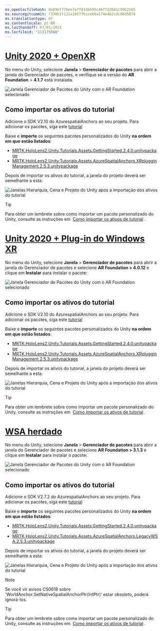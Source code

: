 ```yaml
---
ms.openlocfilehash: 0a89ef77bee7eff83d4599c46ffd2681c99b2165
ms.sourcegitcommit: f338b1f121a10577bcce08a174e462cdc86d5874
ms.translationtype: HT
ms.contentlocale: pt-BR
ms.lasthandoff: 07/01/2021
ms.locfileid: "113175560"
---
```

# <a name="unity-2020--openxr"></a>[Unity 2020 + OpenXR](#tab/openxr)

No menu do Unity, selecione **Janela** > **Gerenciador de pacotes** para abrir a janela do Gerenciador de pacotes, e verifique se a versão do **AR Foundation** > **4.1.7** está instalada.

![Janela Gerenciador de Pacotes do Unity com o AR Foundation selecionado](../images/mr-learning-asa/asa-02-section3-step1-1-OpenXR.png)

## <a name="importing-the-tutorial-assets"></a>Como importar os ativos do tutorial

Adicione o SDK V2.10 do AzurespatialAnchors ao seu projeto. Para adicionar os pacotes, siga este [tutorial](/azure/spatial-anchors/how-tos/setup-unity-project?tabs=UPMPackage)

Baixe e **importe** os seguintes pacotes personalizados do Unity **na ordem em que estão listados**:

* [MRTK.HoloLens2.Unity.Tutorials.Assets.GettingStarted.2.4.0.unitypackage](https://github.com/microsoft/MixedRealityLearning/releases/download/getting-started-v2.4.0/MRTK.HoloLens2.Unity.Tutorials.Assets.GettingStarted.2.4.0.unitypackage)
* [MRTK.HoloLens2.Unity.Tutorials.Assets.AzureSpatialAnchors.XRplugginManagement.2.5.3.unitypackage](https://github.com/microsoft/MixedRealityLearning/releases/download/azure-spatial-anchors-v2.5.3.1/MRTK.HoloLens2.Unity.Tutorials.Assets.AzureSpatialAnchors.XRplugginManagement.2.5.3.unitypackage)

Depois de importar os ativos do tutorial, a janela do projeto deverá ser semelhante a esta:

![Janelas Hierarquia, Cena e Projeto do Unity após a importação dos ativos do tutorial](../images/mr-learning-asa/asa-02-section3-step1-2-OpenXR.png)

> [!TIP]
> Para obter um lembrete sobre como importar um pacote personalizado do Unity, consulte as instruções em  [Como importar os ativos de tutorial](../mr-learning-base-04.md#importing-the-tutorial-assets) .

# <a name="unity-2020--windows-xr-plugin"></a>[Unity 2020 + Plug-in do Windows XR](#tab/winxr)

No menu do Unity, selecione **Janela** > **Gerenciador de pacotes** para abrir a janela do Gerenciador de pacotes e selecione **AR Foundation > 4.0.12** e clique em **Instalar** para instalar o pacote:

![Janela Gerenciador de Pacotes do Unity com o AR Foundation selecionado](../images/mr-learning-asa/asa-02-section3-step1-1-XRSDK.png)

## <a name="importing-the-tutorial-assets"></a>Como importar os ativos do tutorial

Adicione o SDK V2.10 do AzurespatialAnchors ao seu projeto. Para adicionar os pacotes, siga este [tutorial](/azure/spatial-anchors/how-tos/setup-unity-project?tabs=UPMPackage)

Baixe e **importe** os seguintes pacotes personalizados do Unity **na ordem em que estão listados**:

* [MRTK.HoloLens2.Unity.Tutorials.Assets.GettingStarted.2.4.0.unitypackage](https://github.com/microsoft/MixedRealityLearning/releases/download/getting-started-v2.4.0/MRTK.HoloLens2.Unity.Tutorials.Assets.GettingStarted.2.4.0.unitypackage)
* [MRTK.HoloLens2.Unity.Tutorials.Assets.AzureSpatialAnchors.XRplugginManagement.2.5.3.unitypackage](https://github.com/microsoft/MixedRealityLearning/releases/download/azure-spatial-anchors-v2.5.3.1/MRTK.HoloLens2.Unity.Tutorials.Assets.AzureSpatialAnchors.XRplugginManagement.2.5.3.unitypackage)

Depois de importar os ativos do tutorial, a janela do projeto deverá ser semelhante a esta:

![Janelas Hierarquia, Cena e Projeto do Unity após a importação dos ativos do tutorial](../images/mr-learning-asa/asa-02-section3-step1-2-XRSDK.PNG)

> [!TIP]
> Para obter um lembrete sobre como importar um pacote personalizado do Unity, consulte as instruções em  [Como importar os ativos de tutorial](../mr-learning-base-04.md#importing-the-tutorial-assets) .

# <a name="legacy-wsa"></a>[WSA herdado](#tab/wsa)

No menu do Unity, selecione **Janela** > **Gerenciador de pacotes** para abrir a janela do Gerenciador de pacotes e selecione **AR Foundation > 3.1.3** e clique em **Instalar** para instalar o pacote:

![Janela Gerenciador de Pacotes do Unity com o AR Foundation selecionado](../images/mr-learning-asa/asa-02-section3-step1-1-Legacy.png)

## <a name="importing-the-tutorial-assets"></a>Como importar os ativos do tutorial

Adicione o SDK V2.7.2 do AzurespatialAnchors ao seu projeto. Para adicionar os pacotes, siga este [tutorial](/azure/spatial-anchors/how-tos/setup-unity-project?tabs=UPMPackage)

Baixe e **importe** os seguintes pacotes personalizados do Unity **na ordem em que estão listados**:

* [MRTK.HoloLens2.Unity.Tutorials.Assets.GettingStarted.2.4.0.unitypackage](https://github.com/microsoft/MixedRealityLearning/releases/download/getting-started-v2.4.0/MRTK.HoloLens2.Unity.Tutorials.Assets.GettingStarted.2.4.0.unitypackage)
* [MRTK.HoloLens2.Unity.Tutorials.Assets.AzureSpatialAnchors.LegacyWSA.2.5.3.unitypackage](https://github.com/microsoft/MixedRealityLearning/releases/download/azure-spatial-anchors-v2.5.3.1/MRTK.HoloLens2.Unity.Tutorials.Assets.AzureSpatialAnchors.LegacyWSA.2.5.3.unitypackage)

Depois de importar os ativos do tutorial, a janela do projeto deverá ser semelhante a esta:

![Janelas Hierarquia, Cena e Projeto do Unity após a importação dos ativos do tutorial](../images/mr-learning-asa/asa-02-section3-step1-2-Legacy.png)

> [!NOTE]
> Se você vir avisos CS0618 sobre 'WorldAnchor.SetNativeSpatialAnchorPtr(IntPtr)' estar obsoleto, poderá ignorá-los.

> [!TIP]
> Para obter um lembrete sobre como importar um pacote personalizado do Unity, consulte as instruções em  [Como importar os ativos de tutorial](../mr-learning-base-04.md#importing-the-tutorial-assets) .

